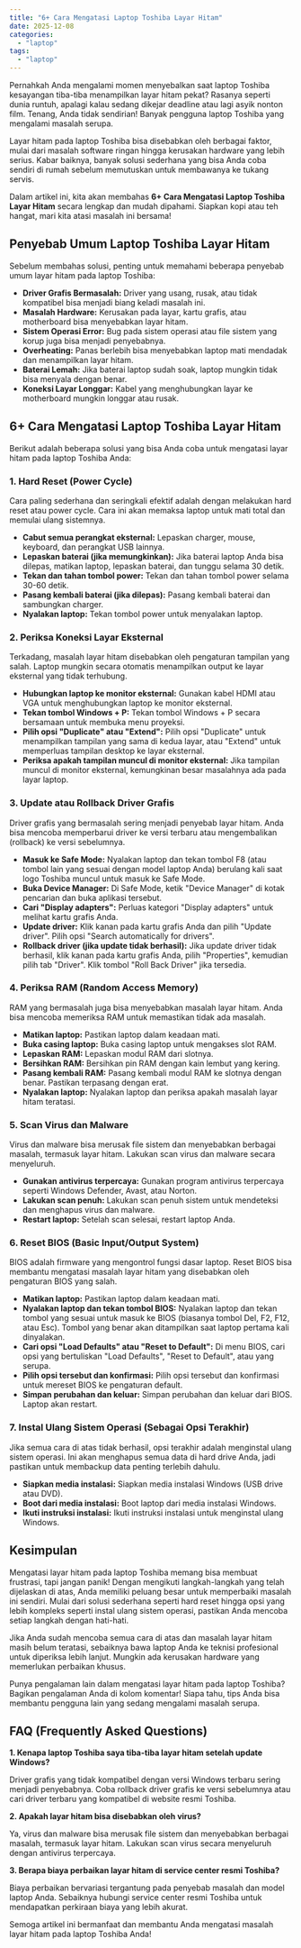 ```yaml
---
title: "6+ Cara Mengatasi Laptop Toshiba Layar Hitam"
date: 2025-12-08
categories: 
  - "laptop"
tags: 
  - "laptop"
---
```


Pernahkah Anda mengalami momen menyebalkan saat laptop Toshiba kesayangan tiba-tiba menampilkan layar hitam pekat? Rasanya seperti dunia runtuh, apalagi kalau sedang dikejar deadline atau lagi asyik nonton film. Tenang, Anda tidak sendirian! Banyak pengguna laptop Toshiba yang mengalami masalah serupa.

Layar hitam pada laptop Toshiba bisa disebabkan oleh berbagai faktor, mulai dari masalah software ringan hingga kerusakan hardware yang lebih serius. Kabar baiknya, banyak solusi sederhana yang bisa Anda coba sendiri di rumah sebelum memutuskan untuk membawanya ke tukang servis.

Dalam artikel ini, kita akan membahas **6+ Cara Mengatasi Laptop Toshiba Layar Hitam** secara lengkap dan mudah dipahami. Siapkan kopi atau teh hangat, mari kita atasi masalah ini bersama!

## Penyebab Umum Laptop Toshiba Layar Hitam

Sebelum membahas solusi, penting untuk memahami beberapa penyebab umum layar hitam pada laptop Toshiba:

- **Driver Grafis Bermasalah:** Driver yang usang, rusak, atau tidak kompatibel bisa menjadi biang keladi masalah ini.
- **Masalah Hardware:** Kerusakan pada layar, kartu grafis, atau motherboard bisa menyebabkan layar hitam.
- **Sistem Operasi Error:** Bug pada sistem operasi atau file sistem yang korup juga bisa menjadi penyebabnya.
- **Overheating:** Panas berlebih bisa menyebabkan laptop mati mendadak dan menampilkan layar hitam.
- **Baterai Lemah:** Jika baterai laptop sudah soak, laptop mungkin tidak bisa menyala dengan benar.
- **Koneksi Layar Longgar:** Kabel yang menghubungkan layar ke motherboard mungkin longgar atau rusak.

## 6+ Cara Mengatasi Laptop Toshiba Layar Hitam

Berikut adalah beberapa solusi yang bisa Anda coba untuk mengatasi layar hitam pada laptop Toshiba Anda:

### 1\. Hard Reset (Power Cycle)

Cara paling sederhana dan seringkali efektif adalah dengan melakukan hard reset atau power cycle. Cara ini akan memaksa laptop untuk mati total dan memulai ulang sistemnya.

- **Cabut semua perangkat eksternal:** Lepaskan charger, mouse, keyboard, dan perangkat USB lainnya.
- **Lepaskan baterai (jika memungkinkan):** Jika baterai laptop Anda bisa dilepas, matikan laptop, lepaskan baterai, dan tunggu selama 30 detik.
- **Tekan dan tahan tombol power:** Tekan dan tahan tombol power selama 30-60 detik.
- **Pasang kembali baterai (jika dilepas):** Pasang kembali baterai dan sambungkan charger.
- **Nyalakan laptop:** Tekan tombol power untuk menyalakan laptop.

### 2\. Periksa Koneksi Layar Eksternal

Terkadang, masalah layar hitam disebabkan oleh pengaturan tampilan yang salah. Laptop mungkin secara otomatis menampilkan output ke layar eksternal yang tidak terhubung.

- **Hubungkan laptop ke monitor eksternal:** Gunakan kabel HDMI atau VGA untuk menghubungkan laptop ke monitor eksternal.
- **Tekan tombol Windows + P:** Tekan tombol Windows + P secara bersamaan untuk membuka menu proyeksi.
- **Pilih opsi "Duplicate" atau "Extend":** Pilih opsi "Duplicate" untuk menampilkan tampilan yang sama di kedua layar, atau "Extend" untuk memperluas tampilan desktop ke layar eksternal.
- **Periksa apakah tampilan muncul di monitor eksternal:** Jika tampilan muncul di monitor eksternal, kemungkinan besar masalahnya ada pada layar laptop.

### 3\. Update atau Rollback Driver Grafis

Driver grafis yang bermasalah sering menjadi penyebab layar hitam. Anda bisa mencoba memperbarui driver ke versi terbaru atau mengembalikan (rollback) ke versi sebelumnya.

- **Masuk ke Safe Mode:** Nyalakan laptop dan tekan tombol F8 (atau tombol lain yang sesuai dengan model laptop Anda) berulang kali saat logo Toshiba muncul untuk masuk ke Safe Mode.
- **Buka Device Manager:** Di Safe Mode, ketik "Device Manager" di kotak pencarian dan buka aplikasi tersebut.
- **Cari "Display adapters":** Perluas kategori "Display adapters" untuk melihat kartu grafis Anda.
- **Update driver:** Klik kanan pada kartu grafis Anda dan pilih "Update driver". Pilih opsi "Search automatically for drivers".
- **Rollback driver (jika update tidak berhasil):** Jika update driver tidak berhasil, klik kanan pada kartu grafis Anda, pilih "Properties", kemudian pilih tab "Driver". Klik tombol "Roll Back Driver" jika tersedia.

### 4\. Periksa RAM (Random Access Memory)

RAM yang bermasalah juga bisa menyebabkan masalah layar hitam. Anda bisa mencoba memeriksa RAM untuk memastikan tidak ada masalah.

- **Matikan laptop:** Pastikan laptop dalam keadaan mati.
- **Buka casing laptop:** Buka casing laptop untuk mengakses slot RAM.
- **Lepaskan RAM:** Lepaskan modul RAM dari slotnya.
- **Bersihkan RAM:** Bersihkan pin RAM dengan kain lembut yang kering.
- **Pasang kembali RAM:** Pasang kembali modul RAM ke slotnya dengan benar. Pastikan terpasang dengan erat.
- **Nyalakan laptop:** Nyalakan laptop dan periksa apakah masalah layar hitam teratasi.

### 5\. Scan Virus dan Malware

Virus dan malware bisa merusak file sistem dan menyebabkan berbagai masalah, termasuk layar hitam. Lakukan scan virus dan malware secara menyeluruh.

- **Gunakan antivirus terpercaya:** Gunakan program antivirus terpercaya seperti Windows Defender, Avast, atau Norton.
- **Lakukan scan penuh:** Lakukan scan penuh sistem untuk mendeteksi dan menghapus virus dan malware.
- **Restart laptop:** Setelah scan selesai, restart laptop Anda.

### 6\. Reset BIOS (Basic Input/Output System)

BIOS adalah firmware yang mengontrol fungsi dasar laptop. Reset BIOS bisa membantu mengatasi masalah layar hitam yang disebabkan oleh pengaturan BIOS yang salah.

- **Matikan laptop:** Pastikan laptop dalam keadaan mati.
- **Nyalakan laptop dan tekan tombol BIOS:** Nyalakan laptop dan tekan tombol yang sesuai untuk masuk ke BIOS (biasanya tombol Del, F2, F12, atau Esc). Tombol yang benar akan ditampilkan saat laptop pertama kali dinyalakan.
- **Cari opsi "Load Defaults" atau "Reset to Default":** Di menu BIOS, cari opsi yang bertuliskan "Load Defaults", "Reset to Default", atau yang serupa.
- **Pilih opsi tersebut dan konfirmasi:** Pilih opsi tersebut dan konfirmasi untuk mereset BIOS ke pengaturan default.
- **Simpan perubahan dan keluar:** Simpan perubahan dan keluar dari BIOS. Laptop akan restart.

### 7\. Instal Ulang Sistem Operasi (Sebagai Opsi Terakhir)

Jika semua cara di atas tidak berhasil, opsi terakhir adalah menginstal ulang sistem operasi. Ini akan menghapus semua data di hard drive Anda, jadi pastikan untuk membackup data penting terlebih dahulu.

- **Siapkan media instalasi:** Siapkan media instalasi Windows (USB drive atau DVD).
- **Boot dari media instalasi:** Boot laptop dari media instalasi Windows.
- **Ikuti instruksi instalasi:** Ikuti instruksi instalasi untuk menginstal ulang Windows.

## Kesimpulan

Mengatasi layar hitam pada laptop Toshiba memang bisa membuat frustrasi, tapi jangan panik! Dengan mengikuti langkah-langkah yang telah dijelaskan di atas, Anda memiliki peluang besar untuk memperbaiki masalah ini sendiri. Mulai dari solusi sederhana seperti hard reset hingga opsi yang lebih kompleks seperti instal ulang sistem operasi, pastikan Anda mencoba setiap langkah dengan hati-hati.

Jika Anda sudah mencoba semua cara di atas dan masalah layar hitam masih belum teratasi, sebaiknya bawa laptop Anda ke teknisi profesional untuk diperiksa lebih lanjut. Mungkin ada kerusakan hardware yang memerlukan perbaikan khusus.

Punya pengalaman lain dalam mengatasi layar hitam pada laptop Toshiba? Bagikan pengalaman Anda di kolom komentar! Siapa tahu, tips Anda bisa membantu pengguna lain yang sedang mengalami masalah serupa.

## FAQ (Frequently Asked Questions)

**1\. Kenapa laptop Toshiba saya tiba-tiba layar hitam setelah update Windows?**

Driver grafis yang tidak kompatibel dengan versi Windows terbaru sering menjadi penyebabnya. Coba rollback driver grafis ke versi sebelumnya atau cari driver terbaru yang kompatibel di website resmi Toshiba.

**2\. Apakah layar hitam bisa disebabkan oleh virus?**

Ya, virus dan malware bisa merusak file sistem dan menyebabkan berbagai masalah, termasuk layar hitam. Lakukan scan virus secara menyeluruh dengan antivirus terpercaya.

**3\. Berapa biaya perbaikan layar hitam di service center resmi Toshiba?**

Biaya perbaikan bervariasi tergantung pada penyebab masalah dan model laptop Anda. Sebaiknya hubungi service center resmi Toshiba untuk mendapatkan perkiraan biaya yang lebih akurat.

Semoga artikel ini bermanfaat dan membantu Anda mengatasi masalah layar hitam pada laptop Toshiba Anda!
